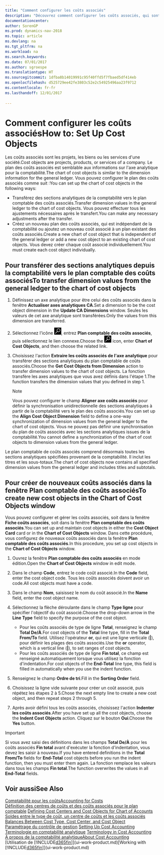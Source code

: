```yaml
---
title: "Comment configurer les coûts associés"
description: "Découvrez comment configurer les coûts associés, qui sont similaires aux axes analytiques pour la comptabilité."
documentationcenter: 
author: SorenGP
ms.prod: dynamics-nav-2018
ms.topic: article
ms.devlang: na
ms.tgt_pltfrm: na
ms.workload: na
ms.search.keywords: 
ms.date: 07/01/2017
ms.author: sgroespe
ms.translationtype: HT
ms.sourcegitcommit: 1dfba8b14019991c95f40ffd5f7fbaed5df414eb
ms.openlocfilehash: d525729ee42fe3803c52e2c54925496aa23f9712
ms.contentlocale: fr-fr
ms.lasthandoff: 12/01/2017

---
```

# <a name="how-to-set-up-cost-objects"></a><span data-ttu-id="c5366-103">Comment configurer les coûts associés</span><span class="sxs-lookup"><span data-stu-id="c5366-103">How to: Set Up Cost Objects</span></span>
<span data-ttu-id="c5366-104">Les coûts associés sont les projets, les biens ou les services d'une société.</span><span class="sxs-lookup"><span data-stu-id="c5366-104">Cost objects are projects, products, or services of a company.</span></span> <span data-ttu-id="c5366-105">Le plan des coûts associés est semblable aux informations sur l'axe analytique pour la comptabilité.</span><span class="sxs-lookup"><span data-stu-id="c5366-105">The chart of cost objects is similar to the dimension information for the general ledger.</span></span> <span data-ttu-id="c5366-106">Vous pouvez configurer le plan des coûts associés comme suit :</span><span class="sxs-lookup"><span data-stu-id="c5366-106">You can set up the chart of cost objects in the following ways:</span></span>  

* <span data-ttu-id="c5366-107">Transférez des sections analytiques de la comptabilité vers le plan comptable des coûts associés.</span><span class="sxs-lookup"><span data-stu-id="c5366-107">Transfer dimension values in the general ledger to the chart of cost objects.</span></span> <span data-ttu-id="c5366-108">Vous pouvez effectuer tous les ajustements nécessaires après le transfert.</span><span class="sxs-lookup"><span data-stu-id="c5366-108">You can make any necessary adjustments after the transfer.</span></span>  
* <span data-ttu-id="c5366-109">Créez un nouveau plan des coûts associés, qui est indépendant de la comptabilité ou ajoutez un nouveau coût associé à un plan existant des coûts associés.</span><span class="sxs-lookup"><span data-stu-id="c5366-109">Create a new chart of cost object that is independent of the general ledger or add a new cost object to an existing chart of cost objects.</span></span> <span data-ttu-id="c5366-110">Vous devez créer chaque coût associé individuellement.</span><span class="sxs-lookup"><span data-stu-id="c5366-110">You must create each cost object individually.</span></span>  

## <a name="to-transfer-dimension-values-from-the-general-ledger-to-the-chart-of-cost-objects"></a><span data-ttu-id="c5366-111">Pour transférer des sections analytiques depuis la comptabilité vers le plan comptable des coûts associés</span><span class="sxs-lookup"><span data-stu-id="c5366-111">To transfer dimension values from the general ledger to the chart of cost objects</span></span>  
1.  <span data-ttu-id="c5366-112">Définissez un axe analytique pour être celui des coûts associés dans la fenêtre **Actualiser axes analytiques CA**.</span><span class="sxs-lookup"><span data-stu-id="c5366-112">Set a dimension to be the cost object dimension in the **Update CA Dimensions** window.</span></span> <span data-ttu-id="c5366-113">Seules les valeurs de cet axe analytique sont transférées.</span><span class="sxs-lookup"><span data-stu-id="c5366-113">Only the values from this dimension are transferred.</span></span>  
2.  <span data-ttu-id="c5366-114">Sélectionnez l'icône ![Page ou état pour la recherche](media/ui-search/search_small.png "icône Page ou état pour la recherche"), entrez **Plan comptable des coûts associés**, puis sélectionnez le lien connexe.</span><span class="sxs-lookup"><span data-stu-id="c5366-114">Choose the ![Search for Page or Report](media/ui-search/search_small.png "Search for Page or Report icon") icon, enter **Chart of Cost Objects**, and then choose the related link.</span></span>  
3.  <span data-ttu-id="c5366-115">Choisissez l'action **Extraire les coûts associés de l'axe analytique** pour transférer des sections analytiques du plan comptable de coûts associés.</span><span class="sxs-lookup"><span data-stu-id="c5366-115">Choose the **Get Cost Objects from Dimension** action to transfer dimension values to the chart of cost objects.</span></span> <span data-ttu-id="c5366-116">La fonction transfère les axes analytiques que vous avez définis dans l'étape 1.</span><span class="sxs-lookup"><span data-stu-id="c5366-116">The function transfers the dimension values that you defined in step 1.</span></span>  

    > [!NOTE]  
    >  <span data-ttu-id="c5366-117">Vous pouvez configurer le champ **Aligner axe coûts associés** pour définir la synchronisation unidirectionnelle des sections analytiques à partir de la comptabilité vers le plan des coûts associés.</span><span class="sxs-lookup"><span data-stu-id="c5366-117">You can set up the **Align Cost Object Dimension**  field to define a one-way synchronization of dimension values from the general ledger to the chart of cost objects.</span></span> <span data-ttu-id="c5366-118">Vous ne pouvez pas définir une synchronisation du plan de coûts associés avec les sections analytiques issues de la comptabilité.</span><span class="sxs-lookup"><span data-stu-id="c5366-118">You cannot define a synchronization of the chart of cost objects to dimension values from the general ledger.</span></span>  

<span data-ttu-id="c5366-119">Le plan comptable de coûts associés comprend désormais toutes les sections analytiques spécifiées provenant de la comptabilité. Il inclut les titres et les sous-totaux.</span><span class="sxs-lookup"><span data-stu-id="c5366-119">The chart of cost objects now contains all specified dimension values from the general ledger and includes titles and subtotals.</span></span>  

## <a name="to-create-new-cost-objects-in-the-chart-of-cost-objects-window"></a><span data-ttu-id="c5366-120">Pour créer de nouveaux coûts associés dans la fenêtre Plan comptable des coûts associés</span><span class="sxs-lookup"><span data-stu-id="c5366-120">To create new cost objects in the Chart of Cost Objects window</span></span>  
<span data-ttu-id="c5366-121">Vous pouvez configurer et gérer les coûts associés, soit dans la fenêtre **Fiche coûts associés**, soit dans la fenêtre **Plan comptable des coûts associés**.</span><span class="sxs-lookup"><span data-stu-id="c5366-121">You can set up and maintain cost objects in either the **Cost Object Card** card or in the **Chart of Cost Objects** window.</span></span> <span data-ttu-id="c5366-122">Dans cette procédure, vous configurez de nouveaux coûts associés dans la fenêtre **Plan comptable des coûts associés**.</span><span class="sxs-lookup"><span data-stu-id="c5366-122">In this procedure, you set up cost objects in the **Chart of Cost Objects** window.</span></span>  

1.  <span data-ttu-id="c5366-123">Ouvrez la fenêtre **Plan comptable des coûts associés** en mode édition.</span><span class="sxs-lookup"><span data-stu-id="c5366-123">Open the **Chart of Cost Objects** window in edit mode.</span></span>  
2.  <span data-ttu-id="c5366-124">Dans le champ **Code**, entrez le code coût associé.</span><span class="sxs-lookup"><span data-stu-id="c5366-124">In the **Code** field, enter the cost object code.</span></span> <span data-ttu-id="c5366-125">Tous les coûts associés doivent avoir un code.</span><span class="sxs-lookup"><span data-stu-id="c5366-125">All cost objects must have a code.</span></span>  
3.  <span data-ttu-id="c5366-126">Dans le champ **Nom**, saisissez le nom du coût associé.</span><span class="sxs-lookup"><span data-stu-id="c5366-126">In the **Name** field, enter the cost object name.</span></span>  
4.  <span data-ttu-id="c5366-127">Sélectionnez la flèche déroulante dans le champ **Type ligne** pour spécifier l'objectif du coût associé.</span><span class="sxs-lookup"><span data-stu-id="c5366-127">Choose the drop-down arrow in the **Line Type** field to specify the purpose of the cost object.</span></span>  

    * <span data-ttu-id="c5366-128">Pour les coûts associés de type de ligne **Total**, renseignez le champ **Total De/À**.</span><span class="sxs-lookup"><span data-stu-id="c5366-128">For cost objects of the **Total** line type, fill in the **Total From/To** field.</span></span> <span data-ttu-id="c5366-129">Utilisez l'opérateur **or**, qui est une ligne verticale (**&#124;**), pour définir les plages des coûts associés.</span><span class="sxs-lookup"><span data-stu-id="c5366-129">Use the **or** operator, which is a vertical line (**&#124;**), to set ranges of cost objects.</span></span>  
    * <span data-ttu-id="c5366-130">Pour les coûts associés de type de ligne **Fin total**, ce champ est renseigné automatiquement lorsque vous utilisez la fonction d'indentation.</span><span class="sxs-lookup"><span data-stu-id="c5366-130">For cost objects of the **End-Total** line type, this field is filled in automatically when you use  the indent function.</span></span>  
5.  <span data-ttu-id="c5366-131">Renseignez le champ **Ordre de tri**.</span><span class="sxs-lookup"><span data-stu-id="c5366-131">Fill in the **Sorting Order** field.</span></span>  
6.  <span data-ttu-id="c5366-132">Choisissez la ligne vide suivante pour créer un coût associé, puis répétez les étapes 2 à 5.</span><span class="sxs-lookup"><span data-stu-id="c5366-132">Chose the next empty line to create a new cost object, and then repeat steps 2 through 5.</span></span>  
7.  <span data-ttu-id="c5366-133">Après avoir défini tous les coûts associés, choisissez l'action **Indenter les coûts associés**.</span><span class="sxs-lookup"><span data-stu-id="c5366-133">After you have set up all the cost objects, choose the **Indent Cost Objects** action.</span></span> <span data-ttu-id="c5366-134">Cliquez sur le bouton **Oui**.</span><span class="sxs-lookup"><span data-stu-id="c5366-134">Choose the **Yes** button.</span></span>  

> [!IMPORTANT]  
>  <span data-ttu-id="c5366-135">Si vous avez saisi des définitions dans les champs **Total De/À** pour les coûts associés **Fin total** avant d'exécuter la fonction d'indentation, vous devez les saisir à nouveau.</span><span class="sxs-lookup"><span data-stu-id="c5366-135">If you have entered definitions in the **Total From/To** fields for **End-Total** cost objects before you run the indent function, then you must enter them again.</span></span> <span data-ttu-id="c5366-136">La fonction remplace les valeurs dans tous les champs **Fin total**.</span><span class="sxs-lookup"><span data-stu-id="c5366-136">The function overwrites the values in all **End-Total** fields.</span></span>  

## <a name="see-also"></a><span data-ttu-id="c5366-137">Voir aussi</span><span class="sxs-lookup"><span data-stu-id="c5366-137">See Also</span></span>  
[<span data-ttu-id="c5366-138">Comptabilité pour les coûts</span><span class="sxs-lookup"><span data-stu-id="c5366-138">Accounting for Costs</span></span>](finance-manage-cost-accounting.md)  
<span data-ttu-id="c5366-139">[Définition des centres de coûts et des coûts associés pour le plan comptable](finance-defining-cost-centers-and-cost-objects-for-chart-of-accounts.md) </span><span class="sxs-lookup"><span data-stu-id="c5366-139">[Defining Cost Centers and Cost Objects for Chart of Accounts](finance-defining-cost-centers-and-cost-objects-for-chart-of-accounts.md) </span></span>  
<span data-ttu-id="c5366-140">[Soldes entre le type de coût, un centre de coûts et les coûts associés](finance-balances-between-cost-type-cost-center-and-cost-object.md) </span><span class="sxs-lookup"><span data-stu-id="c5366-140">[Balances Between Cost Type, Cost Center, and Cost Object](finance-balances-between-cost-type-cost-center-and-cost-object.md) </span></span>  
<span data-ttu-id="c5366-141">[Paramétrage du contrôle de gestion](finance-set-up-cost-accounting.md) </span><span class="sxs-lookup"><span data-stu-id="c5366-141">[Setting Up Cost Accounting](finance-set-up-cost-accounting.md) </span></span>  
<span data-ttu-id="c5366-142">[Terminologie en comptabilité analytique](finance-terminology-in-cost-accounting.md) </span><span class="sxs-lookup"><span data-stu-id="c5366-142">[Terminology in Cost Accounting](finance-terminology-in-cost-accounting.md) </span></span>  
[<span data-ttu-id="c5366-143">À propos de la comptabilité analytique</span><span class="sxs-lookup"><span data-stu-id="c5366-143">About Cost Accounting</span></span>](finance-about-cost-accounting.md)  
<span data-ttu-id="c5366-144">[Utilisation de [!INCLUDE[d365fin](includes/d365fin_md.md)]](ui-work-product.md)</span><span class="sxs-lookup"><span data-stu-id="c5366-144">[Working with [!INCLUDE[d365fin](includes/d365fin_md.md)]](ui-work-product.md)</span></span>

